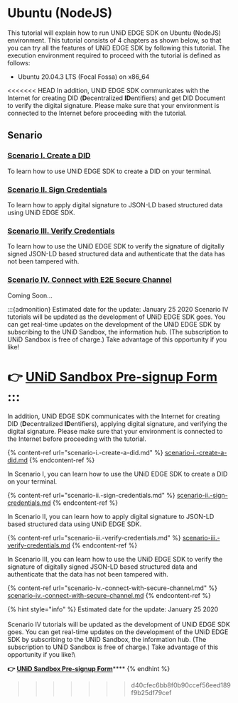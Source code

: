# Ubuntu (NodeJS)

This tutorial will explain how to run UNiD EDGE SDK on Ubuntu (NodeJS) environment. This tutorial consists of 4 chapters as shown below, so that you can try all the features of UNiD EDGE SDK by following this tutorial. The execution environment required to proceed with the tutorial is defined as follows:

* Ubuntu 20.04.3 LTS (Focal Fossa) on x86\_64

<<<<<<< HEAD
In addition, UNiD EDGE SDK communicates with the Internet for creating DID (**D**ecentralized **ID**entifiers) and get DID Document to verify the digital signature. Please make sure that your environment is connected to the Internet before proceeding with the tutorial.

## Senario

### [Scenario I. Create a DID](scenario-i.-create-a-did.md)
To learn how to use UNiD EDGE SDK to create a DID on your terminal.

### [Scenario II. Sign Credentials](scenario-ii.-sign-credentials.md)
To learn how to apply digital signature to JSON-LD based structured data using UNiD EDGE SDK.

### [Scenario III. Verify Credentials](scenario-iii.-verify-credentials.md)
To learn how to use the UNiD EDGE SDK to verify the signature of digitally signed JSON-LD based structured data and authenticate that the data has not been tampered with.

### [Scenario IV. Connect with E2E Secure Channel](scenario-iv.-connect-with-secure-channel.md)
Coming Soon...

:::{admonition} Estimated date for the update: January 25 2020
Scenario IV tutorials will be updated as the development of UNiD EDGE SDK goes. You can get real-time updates on the development of the UNiD EDGE SDK by subscribing to the UNiD Sandbox, the information hub. (The subscription to UNiD Sandbox is free of charge.) Take advantage of this opportunity if you like!

👉 [**UNiD Sandbox Pre-signup Form**](https://forms.gle/Lnj5YSpgHpyU9Hks8)
:::
=======
In addition, UNiD EDGE SDK communicates with the Internet for creating DID (**D**ecentralized **ID**entifiers), applying digital signature, and verifying the digital signature. Please make sure that your environment is connected to the Internet before proceeding with the tutorial.

{% content-ref url="scenario-i.-create-a-did.md" %}
[scenario-i.-create-a-did.md](scenario-i.-create-a-did.md)
{% endcontent-ref %}

In Scenario I, you can learn how to use the UNiD EDGE SDK to create a DID on your terminal.

{% content-ref url="scenario-ii.-sign-credentials.md" %}
[scenario-ii.-sign-credentials.md](scenario-ii.-sign-credentials.md)
{% endcontent-ref %}

In Scenario II, you can learn how to apply digital signature to JSON-LD based structured data using UNiD EDGE SDK.

{% content-ref url="scenario-iii.-verify-credentials.md" %}
[scenario-iii.-verify-credentials.md](scenario-iii.-verify-credentials.md)
{% endcontent-ref %}

In Scenario III, you can learn how to use the UNiD EDGE SDK to verify the signature of digitally signed JSON-LD based structured data and authenticate that the data has not been tampered with.

{% content-ref url="scenario-iv.-connect-with-secure-channel.md" %}
[scenario-iv.-connect-with-secure-channel.md](scenario-iv.-connect-with-secure-channel.md)
{% endcontent-ref %}

{% hint style="info" %}
Estimated date for the update: January 25 2020 \
\
Scenario IV tutorials will be updated as the development of UNiD EDGE SDK goes. You can get real-time updates on the development of the UNiD EDGE SDK by subscribing to the UNiD Sandbox, the information hub. (The subscription to UNiD Sandbox is free of charge.) Take advantage of this opportunity if you like!\


**👉** [**UNiD Sandbox Pre-signup Form**](https://forms.gle/Lnj5YSpgHpyU9Hks8)****
{% endhint %}
>>>>>>> d40cfec6bb8f0b90ccef56eed189f9b25df79cef
